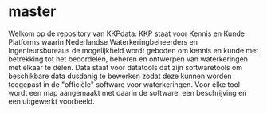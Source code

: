 # master

Welkom op de repository van KKPdata. KKP staat voor Kennis en Kunde Platforms waarin Nederlandse Waterkeringbeheerders en Ingenieursbureaus de mogelijkheid wordt geboden om kennis en kunde met betrekking tot het beoordelen, beheren en ontwerpen van waterkeringen met elkaar te delen. Data staat voor datatools dat zijn softwaretools om beschikbare data dusdanig te bewerken zodat deze kunnen worden toegepast in de "officiële" software voor waterkeringen. Voor elke tool wordt een map aangemaakt met daarin de software, een beschrijving en een uitgewerkt voorbeeld. 
